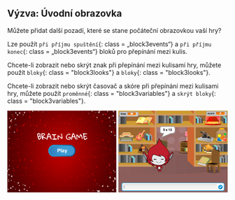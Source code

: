 ## Výzva: Úvodní obrazovka

Můžete přidat další pozadí, které se stane počáteční obrazovkou vaší hry?

Lze použít `při příjmu spuštění`{: class = „block3events“} a `při příjmu konec`{: class = „block3events“} bloků pro přepínání mezi kulis.

Chcete-li zobrazit nebo skrýt znak při přepínání mezi kulisami hry, můžete použít `bloky`{: class = "block3looks"} a `bloky`{: class = "block3looks"}.

Chcete-li zobrazit nebo skrýt časovač a skóre při přepínání mezi kulisami hry, můžete použít `proměnné`{: class = "block3variables"} a `skrýt bloky`{: class = "block3variables"}.

![Startovací obrazovka](images/brain-startscreen.png)